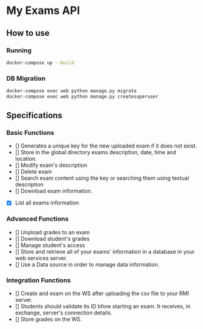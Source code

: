# My Exams API

## How to use
### Running
```bash
docker-compose up --build
```

### DB Migration
```bash
docker-compose exec web python manage.py migrate
docker-compose exec web python manage.py createsuperuser
```

## Specifications
### Basic Functions
- [] Generates a unique key for the new uploaded exam if it does not exist.
- [] Store in the global directory exams description, date, time and location.
- [] Modify exam's description
- [] Delete exam
- [] Search exam content using the key or searching them using textual description
- [] Download exam information.
- [x] List all exams information

### Advanced Functions
- [] Unpload grades to an exam
- [] Download student's grades
- [] Manage student's access
- [] Store and retrieve all of your exams' information in a database in your web services server.
- [] Use a Data source in order to manage data information.

### Integration Functions
- [] Create and exam on the WS after uploading the csv file to your RMI server.
- [] Students should validate its ID bfore starting an exam. It receives, in exchange, server's connection details.
- [] Store grades on the WS.